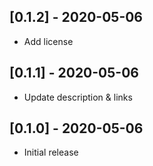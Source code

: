## [0.1.2] - 2020-05-06

- Add license

## [0.1.1] - 2020-05-06

- Update description & links

## [0.1.0] - 2020-05-06

- Initial release
